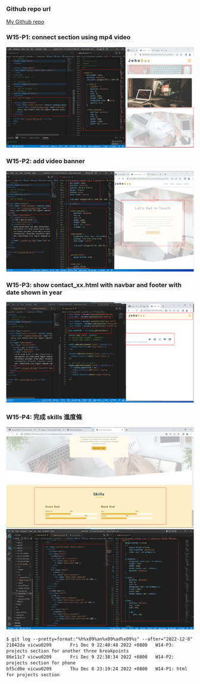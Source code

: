 ### Github repo url

[My Github repo](https://github.com/vicwu0209/1111.sweb.1N-demo.87-.git)

### W15-P1: connect section using mp4 video
 
![](w15-p1.png)

### W15-P2: add video banner
 
![](w15-p2.png)

### W15-P3: show contact_xx.html with navbar and footer with date shown in year

![](w15-p3.png)

### W15-P4: 完成 skills 進度條
 
![](w15-p4-1.png)
![](w15-p4-2.png)

```
$ git log --pretty=format:"%h%x09%an%x09%ad%x09%s" --after="2022-12-8"
21042da vicwu0209       Fri Dec 9 22:40:48 2022 +0800   W14-P3: projects section for another three breakpoints
86e11c7 vicwu0209       Fri Dec 9 22:38:34 2022 +0800   W14-P2: projects section for phone
bf5cd0e vicwu0209       Thu Dec 8 23:19:24 2022 +0800   W14-P1: html for projects section

```
